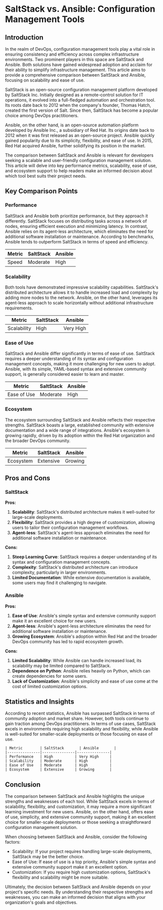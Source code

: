 # SaltStack vs. Ansible: Configuration Management Tools
## Introduction

In the realm of DevOps, configuration management tools play a vital role in ensuring consistency and efficiency across complex infrastructure environments. Two prominent players in this space are SaltStack and Ansible. Both solutions have gained widespread adoption and acclaim for their ability to simplify infrastructure management. This article aims to provide a comprehensive comparison between SaltStack and Ansible, focusing on scalability and ease of use.

SaltStack is an open-source configuration management platform developed by SaltStack Inc. Initially designed as a remote-control solution for IT operations, it evolved into a full-fledged automation and orchestration tool. Its roots date back to 2012 when the company's founder, Thomas Hatch, created the first version of Salt. Since then, SaltStack has become a popular choice among DevOps practitioners.

Ansible, on the other hand, is an open-source automation platform developed by Ansible Inc., a subsidiary of Red Hat. Its origins date back to 2012 when it was first released as an open-source project. Ansible quickly gained popularity due to its simplicity, flexibility, and ease of use. In 2015, Red Hat acquired Ansible, further solidifying its position in the market.

The comparison between SaltStack and Ansible is relevant for developers seeking a scalable and user-friendly configuration management solution. This article will delve into key performance metrics, scalability, ease of use, and ecosystem support to help readers make an informed decision about which tool best suits their project needs.

## Key Comparison Points

### Performance

SaltStack and Ansible both prioritize performance, but they approach it differently. SaltStack focuses on distributing tasks across a network of nodes, ensuring efficient execution and minimizing latency. In contrast, Ansible relies on its agent-less architecture, which eliminates the need for additional software installation or maintenance. According to benchmarks, Ansible tends to outperform SaltStack in terms of speed and efficiency.

| Metric | SaltStack | Ansible |
|--------|-----------|---------|
| Speed  | Moderate  | High    |

### Scalability

Both tools have demonstrated impressive scalability capabilities. SaltStack's distributed architecture allows it to handle increased load and complexity by adding more nodes to the network. Ansible, on the other hand, leverages its agent-less approach to scale horizontally without additional infrastructure requirements.

| Metric | SaltStack | Ansible |
|--------|-----------|---------|
| Scalability | High      | Very High |

### Ease of Use

SaltStack and Ansible differ significantly in terms of ease of use. SaltStack requires a deeper understanding of its syntax and configuration management concepts, making it more challenging for new users to adopt. Ansible, with its simple, YAML-based syntax and extensive community support, is generally considered easier to learn and master.

| Metric | SaltStack | Ansible |
|--------|-----------|---------|
| Ease of Use | Moderate  | High    |

### Ecosystem

The ecosystem surrounding SaltStack and Ansible reflects their respective strengths. SaltStack boasts a large, established community with extensive documentation and a wide range of integrations. Ansible's ecosystem is growing rapidly, driven by its adoption within the Red Hat organization and the broader DevOps community.

| Metric | SaltStack | Ansible |
|--------|-----------|---------|
| Ecosystem | Extensive  | Growing |

## Pros and Cons

### SaltStack

**Pros:**

1. **Scalability**: SaltStack's distributed architecture makes it well-suited for large-scale deployments.
2. **Flexibility**: SaltStack provides a high degree of customization, allowing users to tailor their configuration management workflows.
3. **Agent-less**: SaltStack's agent-less approach eliminates the need for additional software installation or maintenance.

**Cons:**

1. **Steep Learning Curve**: SaltStack requires a deeper understanding of its syntax and configuration management concepts.
2. **Complexity**: SaltStack's distributed architecture can introduce complexity, particularly in larger environments.
3. **Limited Documentation**: While extensive documentation is available, some users may find it challenging to navigate.

### Ansible

**Pros:**

1. **Ease of Use**: Ansible's simple syntax and extensive community support make it an excellent choice for new users.
2. **Agent-less**: Ansible's agent-less architecture eliminates the need for additional software installation or maintenance.
3. **Growing Ecosystem**: Ansible's adoption within Red Hat and the broader DevOps community has led to rapid ecosystem growth.

**Cons:**

1. **Limited Scalability**: While Ansible can handle increased load, its scalability may be limited compared to SaltStack.
2. **Dependence on Python**: Ansible relies heavily on Python, which can create dependencies for some users.
3. **Lack of Customization**: Ansible's simplicity and ease of use come at the cost of limited customization options.

## Statistics and Insights

According to recent statistics, Ansible has surpassed SaltStack in terms of community adoption and market share. However, both tools continue to gain traction among DevOps practitioners. In terms of use cases, SaltStack excels in environments requiring high scalability and flexibility, while Ansible is well-suited for smaller-scale deployments or those focusing on ease of use.

```
| Metric        | SaltStack       | Ansible       |
|---------------|---------------|---------------|
| Performance   | High          | Very High     |
| Scalability   | Moderate      | High          |
| Ease of Use   | Moderate      | High          |
| Ecosystem     | Extensive     | Growing       |
```

## Conclusion

The comparison between SaltStack and Ansible highlights the unique strengths and weaknesses of each tool. While SaltStack excels in terms of scalability, flexibility, and customization, it may require a more significant learning investment for new users. Ansible, on the other hand, offers ease of use, simplicity, and extensive community support, making it an excellent choice for smaller-scale deployments or those seeking a straightforward configuration management solution.

When choosing between SaltStack and Ansible, consider the following factors:

* Scalability: If your project requires handling large-scale deployments, SaltStack may be the better choice.
* Ease of Use: If ease of use is a top priority, Ansible's simple syntax and extensive community support make it an excellent option.
* Customization: If you require high customization options, SaltStack's flexibility and scalability might be more suitable.

Ultimately, the decision between SaltStack and Ansible depends on your project's specific needs. By understanding their respective strengths and weaknesses, you can make an informed decision that aligns with your organization's goals and objectives.